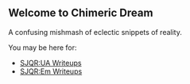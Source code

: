 ## Welcome to Chimeric Dream

A confusing mishmash of eclectic snippets of reality.

You may be here for:

* [SJQR:UA Writeups](./sjqruaw/)
* [SJQR:Em Writeups](./sjqremw/)
